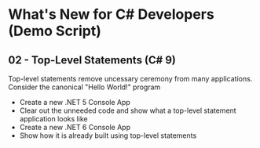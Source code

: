 # What's New for C# Developers (Demo Script)

## 02 - Top-Level Statements (C# 9)

Top-level statements remove uncessary ceremony from many applications.  Consider the canonical "Hello World!" program

* Create a new .NET 5 Console App
* Clear out the unneeded code and show what a top-level statement application looks like
* Create a new .NET 6 Console App
* Show how it is already built using top-level statements